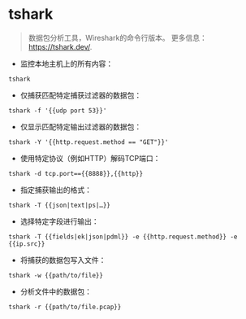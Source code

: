 # tshark

> 数据包分析工具，Wireshark的命令行版本。
> 更多信息：<https://tshark.dev/>.

- 监控本地主机上的所有内容：

`tshark`

- 仅捕获匹配特定捕获过滤器的数据包：

`tshark -f '{{udp port 53}}'`

- 仅显示匹配特定输出过滤器的数据包：

`tshark -Y '{{http.request.method == "GET"}}'`

- 使用特定协议（例如HTTP）解码TCP端口：

`tshark -d tcp.port=={{8888}},{{http}}`

- 指定捕获输出的格式：

`tshark -T {{json|text|ps|…}}`

- 选择特定字段进行输出：

`tshark -T {{fields|ek|json|pdml}} -e {{http.request.method}} -e {{ip.src}}`

- 将捕获的数据包写入文件：

`tshark -w {{path/to/file}}`

- 分析文件中的数据包：

`tshark -r {{path/to/file.pcap}}`